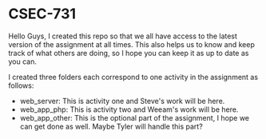# CSEC-731
Hello Guys, I created this repo so that we all have access to the latest version of the assignment at all times. This also helps us to know and keep track of what others are doing, so I hope you can keep it as up to date as you can.

I created three folders each correspond to one activity in the assignment as follows:

- web_server: This is activity one and Steve's work will be here.
- web_app_php: This is activity two and Weeam's work will be here.
- web_app_other: This is the optional part of the assignment, I hope we can get done as well. Maybe Tyler will handle this part?

